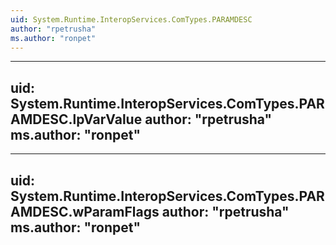```yaml
---
uid: System.Runtime.InteropServices.ComTypes.PARAMDESC
author: "rpetrusha"
ms.author: "ronpet"
---
```


---
uid: System.Runtime.InteropServices.ComTypes.PARAMDESC.lpVarValue
author: "rpetrusha"
ms.author: "ronpet"
---

---
uid: System.Runtime.InteropServices.ComTypes.PARAMDESC.wParamFlags
author: "rpetrusha"
ms.author: "ronpet"
---
